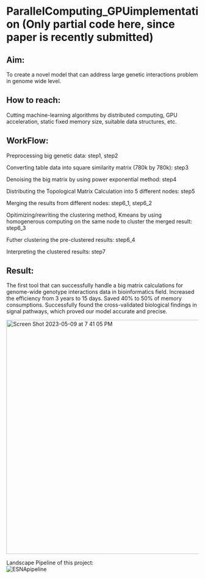 # ParallelComputing_GPUimplementation (Only partial code here, since paper is recently submitted)

## Aim:
To create a novel model that can address large genetic interactions problem in genome wide level.

## How to reach:
Cutting machine-learning algorithms by distributed computing, GPU acceleration, static fixed memory size, suitable data structures, etc.

## WorkFlow:  
Preprocessing big genetic data: step1, step2  

Converting table data into square similarity matrix (780k by 780k): step3  

Denoising the big matrix by using power exponential method: step4  

Distributing the Topological Matrix Calculation into 5 different nodes: step5  

Merging the results from different nodes: step6_1, step6_2  

Opitimizing/rewriting the clustering method, Kmeans by using homogenerous computing on the same node to cluster the merged result: step6_3  

Futher clustering the pre-clustered results: step6_4  

Interpreting the clustered results: step7  

## Result:
The first tool that can successfully handle a big matrix calculations for genome-wide genotype interactions data in bioinformatics field. Increased the efficiency from 3 years to 15 days. Saved 40% to 50% of memory consumptions. Successfully found the cross-validated biological findings in signal pathways, which proved our model accurate and precise.  

<img width="612" alt="Screen Shot 2023-05-09 at 7 41 05 PM" src="https://github.com/btbbtzhang/ParallelComputing_GPUimplementation/assets/34163897/218e5a3e-7d53-4e35-acc4-3475e91014b4">


Landscape Pipeline of this project:  
![ESNApipeline](https://github.com/btbbtzhang/ParallelComputing_GPUimplementation/assets/34163897/3a577460-fcba-45d9-be41-1cddc4c0e040)
